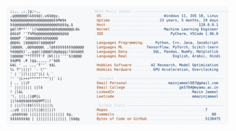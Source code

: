 <picture>
  <source srcset="https://raw.githubusercontent.com/mmazinjameel/mmazinjameel/main/dark_mode.svg?v=1746332054" media="(prefers-color-scheme: dark)">
  <img src="https://raw.githubusercontent.com/mmazinjameel/mmazinjameel/main/light_mode.svg?v=1746332054">
</picture>
